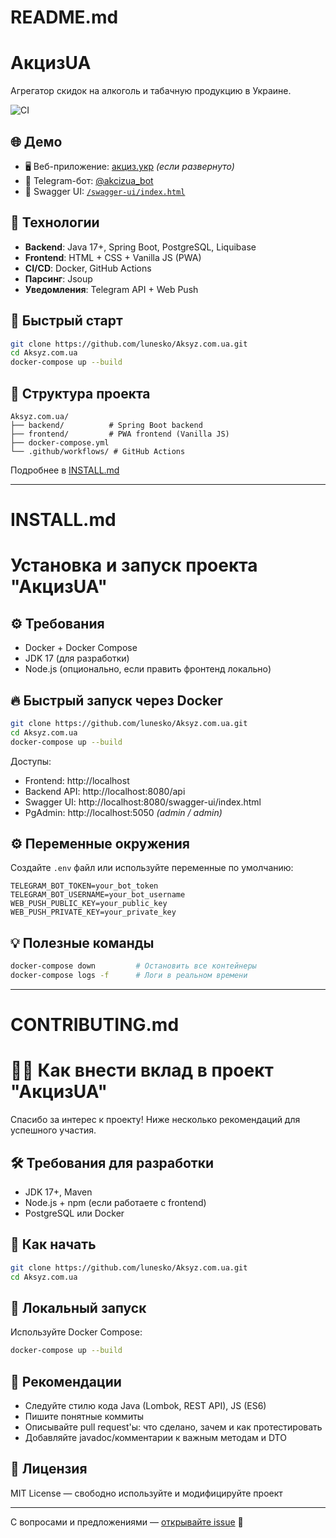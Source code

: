 # README.md

# АкцизUA

Агрегатор скидок на алкоголь и табачную продукцию в Украине.

![CI](https://github.com/lunesko/Aksyz.com.ua/actions/workflows/build-and-deploy.yml/badge.svg)

## 🌐 Демо
- 🖥️ Веб-приложение: [акциз.укр](https://акциз.укр) *(если развернуто)*
- 📱 Telegram-бот: [@akcizua_bot](https://t.me/akcizua_bot)
- 📘 Swagger UI: [`/swagger-ui/index.html`](http://localhost:8080/swagger-ui/index.html)

## 🔧 Технологии
- **Backend**: Java 17+, Spring Boot, PostgreSQL, Liquibase
- **Frontend**: HTML + CSS + Vanilla JS (PWA)
- **CI/CD**: Docker, GitHub Actions
- **Парсинг**: Jsoup
- **Уведомления**: Telegram API + Web Push

## 🚀 Быстрый старт

```bash
git clone https://github.com/lunesko/Aksyz.com.ua.git
cd Aksyz.com.ua
docker-compose up --build
```

## 📂 Структура проекта

```
Aksyz.com.ua/
├── backend/          # Spring Boot backend
├── frontend/         # PWA frontend (Vanilla JS)
├── docker-compose.yml
└── .github/workflows/ # GitHub Actions
```

Подробнее в [INSTALL.md](INSTALL.md)

---

# INSTALL.md

# Установка и запуск проекта "АкцизUA"

## ⚙️ Требования
- Docker + Docker Compose
- JDK 17 (для разработки)
- Node.js (опционально, если править фронтенд локально)

## 🔥 Быстрый запуск через Docker
```bash
git clone https://github.com/lunesko/Aksyz.com.ua.git
cd Aksyz.com.ua
docker-compose up --build
```

Доступы:
- Frontend: http://localhost
- Backend API: http://localhost:8080/api
- Swagger UI: http://localhost:8080/swagger-ui/index.html
- PgAdmin: http://localhost:5050 *(admin / admin)*

## ⚙️ Переменные окружения
Создайте `.env` файл или используйте переменные по умолчанию:
```env
TELEGRAM_BOT_TOKEN=your_bot_token
TELEGRAM_BOT_USERNAME=your_bot_username
WEB_PUSH_PUBLIC_KEY=your_public_key
WEB_PUSH_PRIVATE_KEY=your_private_key
```

## 💡 Полезные команды
```bash
docker-compose down         # Остановить все контейнеры
docker-compose logs -f      # Логи в реальном времени
```

---

# CONTRIBUTING.md

# 🧑‍💻 Как внести вклад в проект "АкцизUA"

Спасибо за интерес к проекту! Ниже несколько рекомендаций для успешного участия.

## 🛠 Требования для разработки
- JDK 17+, Maven
- Node.js + npm (если работаете с frontend)
- PostgreSQL или Docker

## 📁 Как начать
```bash
git clone https://github.com/lunesko/Aksyz.com.ua.git
cd Aksyz.com.ua
```

## 🚀 Локальный запуск
Используйте Docker Compose:
```bash
docker-compose up --build
```

## 🌟 Рекомендации
- Следуйте стилю кода Java (Lombok, REST API), JS (ES6)
- Пишите понятные коммиты
- Описывайте pull request'ы: что сделано, зачем и как протестировать
- Добавляйте javadoc/комментарии к важным методам и DTO

## 📄 Лицензия
MIT License — свободно используйте и модифицируйте проект

---

С вопросами и предложениями — [открывайте issue](https://github.com/lunesko/Aksyz.com.ua/issues) 🙌

